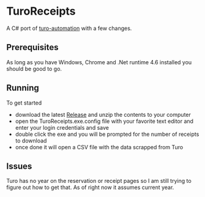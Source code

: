 # TuroReceipts

A C# port of [turo-automation](https://github.com/dangoldin/turo-automation) with a few changes. 

## Prerequisites

As long as you have Windows, Chrome and .Net runtime 4.6 installed you should be good to go. 

## Running

To get started

- download the latest [Release](https://github.com/brainded/TuroReceipts/releases) and unzip the contents to your computer
- open the TuroReceipts.exe.config file with your favorite text editor and enter your login credentials and save
- double click the exe and you will be prompted for the number of receipts to download
- once done it will open a CSV file with the data scrapped from Turo

## Issues

Turo has no year on the reservation or receipt pages so I am still trying to figure out how to get that. As of right now it assumes current year.